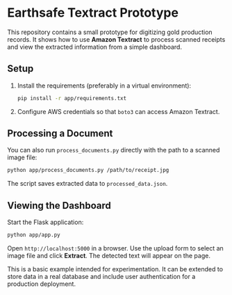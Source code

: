 # Earthsafe Textract Prototype

This repository contains a small prototype for digitizing gold production records. It shows how to use **Amazon Textract** to process scanned receipts and view the extracted information from a simple dashboard.

## Setup

1. Install the requirements (preferably in a virtual environment):

   ```bash
   pip install -r app/requirements.txt
   ```

2. Configure AWS credentials so that `boto3` can access Amazon Textract.

## Processing a Document

You can also run `process_documents.py` directly with the path to a scanned image file:

```bash
python app/process_documents.py /path/to/receipt.jpg
```

The script saves extracted data to `processed_data.json`.

## Viewing the Dashboard

Start the Flask application:

```bash
python app/app.py
```

Open `http://localhost:5000` in a browser. Use the upload form to select an image file and click **Extract**. The detected text will appear on the page.

This is a basic example intended for experimentation. It can be extended to store data in a real database and include user authentication for a production deployment.
